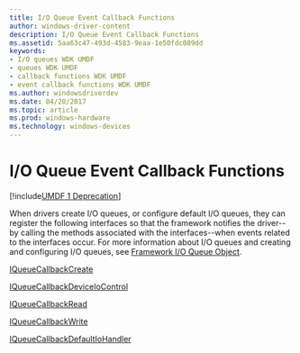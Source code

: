 ```yaml
---
title: I/O Queue Event Callback Functions
author: windows-driver-content
description: I/O Queue Event Callback Functions
ms.assetid: 5aa63c47-493d-4583-9eaa-1e50fdc089dd
keywords:
- I/O queues WDK UMDF
- queues WDK UMDF
- callback functions WDK UMDF
- event callback functions WDK UMDF
ms.author: windowsdriverdev
ms.date: 04/20/2017
ms.topic: article
ms.prod: windows-hardware
ms.technology: windows-devices
---
```


# I/O Queue Event Callback Functions


[!include[UMDF 1 Deprecation](../umdf-1-deprecation.md)]

When drivers create I/O queues, or configure default I/O queues, they can register the following interfaces so that the framework notifies the driver--by calling the methods associated with the interfaces--when events related to the interfaces occur. For more information about I/O queues and creating and configuring I/O queues, see [Framework I/O Queue Object](framework-i-o-queue-object.md).

[IQueueCallbackCreate](https://msdn.microsoft.com/library/windows/hardware/ff556837)

[IQueueCallbackDeviceIoControl](https://msdn.microsoft.com/library/windows/hardware/ff556852)

[IQueueCallbackRead](https://msdn.microsoft.com/library/windows/hardware/ff556872)

[IQueueCallbackWrite](https://msdn.microsoft.com/library/windows/hardware/ff556882)

[IQueueCallbackDefaultIoHandler](https://msdn.microsoft.com/library/windows/hardware/ff556843)

 

 





